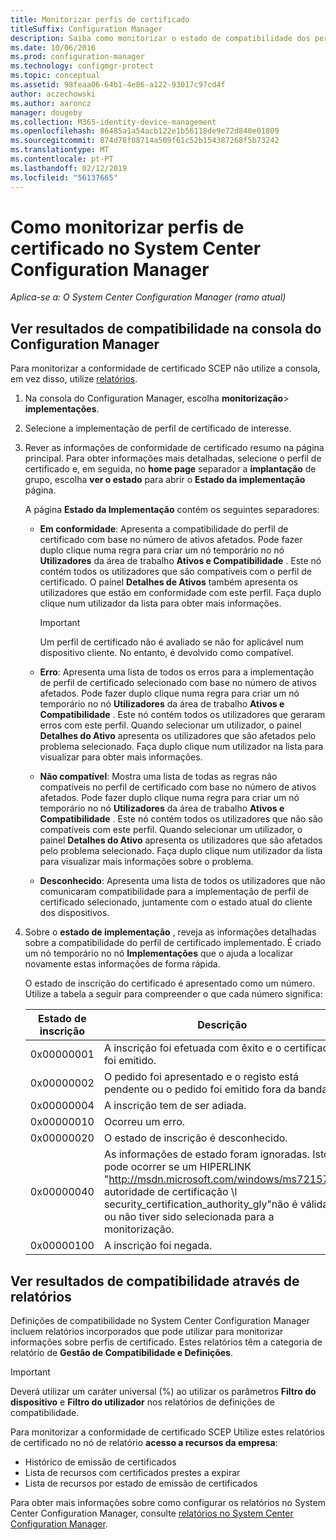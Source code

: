 ```yaml
---
title: Monitorizar perfis de certificado
titleSuffix: Configuration Manager
description: Saiba como monitorizar o estado de compatibilidade dos perfis de certificado do System Center Configuration Manager.
ms.date: 10/06/2016
ms.prod: configuration-manager
ms.technology: configmgr-protect
ms.topic: conceptual
ms.assetid: 98feaa06-64b1-4e86-a122-93017c97cd4f
author: aczechowski
ms.author: aaroncz
manager: dougeby
ms.collection: M365-identity-device-management
ms.openlocfilehash: 86485a1a54acb122e1b56118de9e72d840e01809
ms.sourcegitcommit: 874d78f08714a509f61c52b154387268f5b73242
ms.translationtype: MT
ms.contentlocale: pt-PT
ms.lasthandoff: 02/12/2019
ms.locfileid: "56137665"
---
```

# <a name="how-to-monitor-certificate-profiles-in-system-center-configuration-manager"></a>Como monitorizar perfis de certificado no System Center Configuration Manager

*Aplica-se a: O System Center Configuration Manager (ramo atual)*


##  <a name="view-compliance-results-in-the-configuration-manager-console"></a>Ver resultados de compatibilidade na consola do Configuration Manager  

Para monitorizar a conformidade de certificado SCEP não utilize a consola, em vez disso, utilize [relatórios](#view-compliance-results-by-using-reports). 

1. Na consola do Configuration Manager, escolha **monitorização**>  **implementações**.  

2. Selecione a implementação de perfil de certificado de interesse.  

3. Rever as informações de conformidade de certificado resumo na página principal. Para obter informações mais detalhadas, selecione o perfil de certificado e, em seguida, no **home page** separador a **implantação** de grupo, escolha **ver o estado** para abrir o  **Estado da implementação** página.  

    A página **Estado da Implementação** contém os seguintes separadores:  

   -   **Em conformidade**: Apresenta a compatibilidade do perfil de certificado com base no número de ativos afetados. Pode fazer duplo clique numa regra para criar um nó temporário no nó **Utilizadores** da área de trabalho **Ativos e Compatibilidade** . Este nó contém todos os utilizadores que são compatíveis com o perfil de certificado. O painel **Detalhes de Ativos** também apresenta os utilizadores que estão em conformidade com este perfil. Faça duplo clique num utilizador da lista para obter mais informações.  

       > [!IMPORTANT]  
       >  Um perfil de certificado não é avaliado se não for aplicável num dispositivo cliente. No entanto, é devolvido como compatível.  

   -   **Erro**: Apresenta uma lista de todos os erros para a implementação de perfil de certificado selecionado com base no número de ativos afetados. Pode fazer duplo clique numa regra para criar um nó temporário no nó **Utilizadores** da área de trabalho **Ativos e Compatibilidade** . Este nó contém todos os utilizadores que geraram erros com este perfil. Quando selecionar um utilizador, o painel **Detalhes do Ativo** apresenta os utilizadores que são afetados pelo problema selecionado. Faça duplo clique num utilizador na lista para visualizar para obter mais informações.  

   -   **Não compatível**: Mostra uma lista de todas as regras não compatíveis no perfil de certificado com base no número de ativos afetados. Pode fazer duplo clique numa regra para criar um nó temporário no nó **Utilizadores** da área de trabalho **Ativos e Compatibilidade** . Este nó contém todos os utilizadores que não são compatíveis com este perfil. Quando selecionar um utilizador, o painel **Detalhes do Ativo** apresenta os utilizadores que são afetados pelo problema selecionado. Faça duplo clique num utilizador da lista para visualizar mais informações sobre o problema.  

   -   **Desconhecido**: Apresenta uma lista de todos os utilizadores que não comunicaram compatibilidade para a implementação de perfil de certificado selecionado, juntamente com o estado atual do cliente dos dispositivos.  

4. Sobre o **estado de implementação** , reveja as informações detalhadas sobre a compatibilidade do perfil de certificado implementado. É criado um nó temporário no nó **Implementações** que o ajuda a localizar novamente estas informações de forma rápida.  

    O estado de inscrição do certificado é apresentado como um número. Utilize a tabela a seguir para compreender o que cada número significa:  


   | Estado de inscrição |                                                                                                                   Descrição                                                                                                                   |
   |-------------------|-------------------------------------------------------------------------------------------------------------------------------------------------------------------------------------------------------------------------------------------------|
   |    0x00000001     |                                                                                         A inscrição foi efetuada com êxito e o certificado foi emitido.                                                                                          |
   |    0x00000002     |                                                                    O pedido foi apresentado e o registo está pendente ou o pedido foi emitido fora da banda.                                                                    |
   |    0x00000004     |                                                                                                          A inscrição tem de ser adiada.                                                                                                           |
   |    0x00000010     |                                                                                                               Ocorreu um erro.                                                                                                                |
   |    0x00000020     |                                                                                                        O estado de inscrição é desconhecido.                                                                                                        |
   |    0x00000040     | As informações de estado foram ignoradas. Isto pode ocorrer se um HIPERLINK "<http://msdn.microsoft.com/windows/ms721572>" autoridade de certificação \l security_certification_authority_gly"não é válida ou não tiver sido selecionada para a monitorização. |
   |    0x00000100     |                                                                                                           A inscrição foi negada.                                                                                                           |

##  <a name="view-compliance-results-by-using-reports"></a>Ver resultados de compatibilidade através de relatórios

 Definições de compatibilidade no System Center Configuration Manager incluem relatórios incorporados que pode utilizar para monitorizar informações sobre perfis de certificado. Estes relatórios têm a categoria de relatório de **Gestão de Compatibilidade e Definições**.  

> [!IMPORTANT]  
>  Deverá utilizar um caráter universal (%) ao utilizar os parâmetros **Filtro do dispositivo** e **Filtro do utilizador** nos relatórios de definições de compatibilidade.  

Para monitorizar a conformidade de certificado SCEP Utilize estes relatórios de certificado no nó de relatório **acesso a recursos da empresa**:  

 -   Histórico de emissão de certificados  
 -   Lista de recursos com certificados prestes a expirar  
 -   Lista de recursos por estado de emissão de certificados  



 Para obter mais informações sobre como configurar os relatórios no System Center Configuration Manager, consulte [relatórios no System Center Configuration Manager](../../core/servers/manage/reporting.md).  
